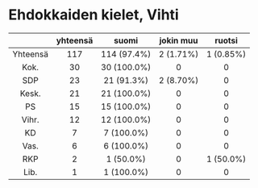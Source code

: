 # Ehdokkaiden kielet, Vihti

| |yhteensä|suomi|jokin muu|ruotsi|
|:---:|:---:|:---:|:---:|:---:|
|Yhteensä|117|114 (97.4%)|2 (1.71%)|1 (0.85%)|
|Kok.|30|30 (100.0%)|0|0|
|SDP|23|21 (91.3%)|2 (8.70%)|0|
|Kesk.|21|21 (100.0%)|0|0|
|PS|15|15 (100.0%)|0|0|
|Vihr.|12|12 (100.0%)|0|0|
|KD|7|7 (100.0%)|0|0|
|Vas.|6|6 (100.0%)|0|0|
|RKP|2|1 (50.0%)|0|1 (50.0%)|
|Lib.|1|1 (100.0%)|0|0|

